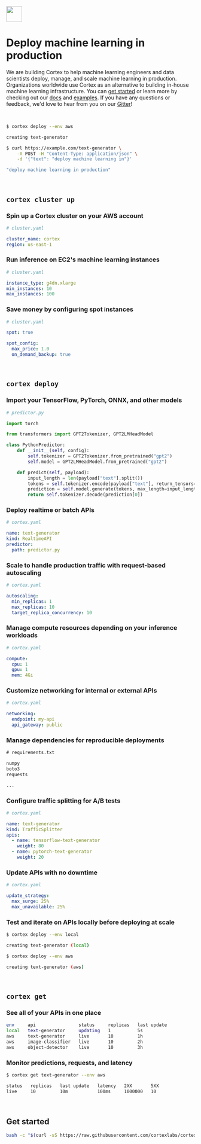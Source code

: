 <!-- Delete on release branches -->
<img src='https://s3-us-west-2.amazonaws.com/cortex-public/logo.png' height='42'>

<br>

# Deploy machine learning in production

<!-- Delete on release branches -->
<!-- CORTEX_VERSION_README_MINOR -->

We are building Cortex to help machine learning engineers and data scientists deploy, manage, and scale machine learning in production. Organizations worldwide use Cortex as an alternative to building in-house machine learning infrastructure. You can [get started](https://docs.cortex.dev/install) or learn more by checking out our [docs](https://docs.cortex.dev) and [examples](https://github.com/cortexlabs/cortex/tree/0.20/examples). If you have any questions or feedback, we'd love to hear from you on our [Gitter](https://gitter.im/cortexlabs/cortex)!

<br>

```bash
$ cortex deploy --env aws

creating text-generator

$ curl https://example.com/text-generator \
    -X POST -H "Content-Type: application/json" \
    -d '{"text": "deploy machine learning in"}'

"deploy machine learning in production"
```

<br>

## `cortex cluster up`

### Spin up a Cortex cluster on your AWS account

```yaml
# cluster.yaml

cluster_name: cortex
region: us-east-1
```

### Run inference on EC2's machine learning instances

```yaml
# cluster.yaml

instance_type: g4dn.xlarge
min_instances: 10
max_instances: 100
```

### Save money by configuring spot instances

```yaml
# cluster.yaml

spot: true

spot_config:
  max_price: 1.0
  on_demand_backup: true
```

<br>

## `cortex deploy`

### Import your TensorFlow, PyTorch, ONNX, and other models

```python
# predictor.py

import torch

from transformers import GPT2Tokenizer, GPT2LMHeadModel

class PythonPredictor:
    def __init__(self, config):
        self.tokenizer = GPT2Tokenizer.from_pretrained("gpt2")
        self.model = GPT2LMHeadModel.from_pretrained("gpt2")

    def predict(self, payload):
        input_length = len(payload["text"].split())
        tokens = self.tokenizer.encode(payload["text"], return_tensors="pt")
        prediction = self.model.generate(tokens, max_length=input_length + 20, do_sample=True)
        return self.tokenizer.decode(prediction[0])
```

### Deploy realtime or batch APIs

```yaml
# cortex.yaml

name: text-generator
kind: RealtimeAPI
predictor:
  path: predictor.py
```

### Scale to handle production traffic with request-based autoscaling

```yaml
# cortex.yaml

autoscaling:
  min_replicas: 1
  max_replicas: 10
  target_replica_concurrency: 10
```

### Manage compute resources depending on your inference workloads

```yaml
# cortex.yaml

compute:
  cpu: 1
  gpu: 1
  mem: 4Gi
```

### Customize networking for internal or external APIs

```yaml
# cortex.yaml

networking:
  endpoint: my-api
  api_gateway: public
```

### Manage dependencies for reproducible deployments

```txt
# requirements.txt

numpy
boto3
requests

...
```

### Configure traffic splitting for A/B tests

```yaml
# cortex.yaml

name: text-generator
kind: TrafficSplitter
apis:
  - name: tensorflow-text-generator
    weight: 80
  - name: pytorch-text-generator
    weight: 20
```

### Update APIs with no downtime

```yaml
# cortex.yaml

update_strategy:
  max_surge: 25%
  max_unavailable: 25%
```

### Test and iterate on APIs locally before deploying at scale

```bash
$ cortex deploy --env local

creating text-generator (local)

$ cortex deploy --env aws

creating text-generator (aws)
```

<br>

## `cortex get`

### See all of your APIs in one place

```bash
env     api                status     replicas   last update
local   text-generator     updating   1          5s
aws     text-generator     live       10         1h
aws     image-classifier   live       10         2h
aws     object-detector    live       10         3h
```

### Monitor predictions, requests, and latency

```bash
$ cortex get text-generator --env aws

status   replicas   last update   latency   2XX       5XX
live     10         10m           100ms     1000000   10
```

<br>

## Get started

<!-- CORTEX_VERSION_README_MINOR -->
```bash
bash -c "$(curl -sS https://raw.githubusercontent.com/cortexlabs/cortex/0.20/get-cli.sh)"
```
